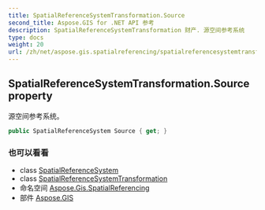```yaml
---
title: SpatialReferenceSystemTransformation.Source
second_title: Aspose.GIS for .NET API 参考
description: SpatialReferenceSystemTransformation 财产. 源空间参考系统
type: docs
weight: 20
url: /zh/net/aspose.gis.spatialreferencing/spatialreferencesystemtransformation/source/
---
```

## SpatialReferenceSystemTransformation.Source property

源空间参考系统。

```csharp
public SpatialReferenceSystem Source { get; }
```

### 也可以看看

* class [SpatialReferenceSystem](../../spatialreferencesystem/)
* class [SpatialReferenceSystemTransformation](../)
* 命名空间 [Aspose.Gis.SpatialReferencing](../../spatialreferencesystemtransformation/)
* 部件 [Aspose.GIS](../../../)


